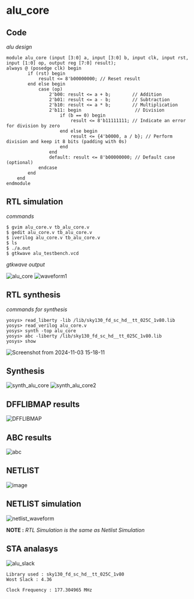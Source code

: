 # alu_core

## Code
*alu design*
```
module alu_core (input [3:0] a, input [3:0] b, input clk, input rst, input [1:0] op, output reg [7:0] result);
always @ (posedge clk) begin 
        if (rst) begin
            result <= 8'b00000000; // Reset result
        end else begin
            case (op)
                2'b00: result <= a + b;        // Addition
                2'b01: result <= a - b;        // Subtraction
                2'b10: result <= a * b;        // Multiplication
                2'b11: begin                    // Division
                    if (b == 0) begin
                        result <= 8'b11111111; // Indicate an error for division by zero
                    end else begin
                        result <= {4'b0000, a / b}; // Perform division and keep it 8 bits (padding with 0s)
                    end
                end
                default: result <= 8'b00000000; // Default case (optional)
            endcase
        end
    end 
endmodule
```

## RTL simulation 
*commands*
```
$ gvim alu_core.v tb_alu_core.v
$ gedit alu_core.v tb_alu_core.v
$ iverilog alu_core.v tb_alu_core.v
$ ls
$ ./a.out
$ gtkwave alu_testbench.vcd

```
*gtkwave output*

![alu_core](https://github.com/user-attachments/assets/d022835e-0424-4f7c-8d23-47c276a19cbc)
![waveform1](https://github.com/user-attachments/assets/1ee819b7-3f05-4684-821a-55c5bb5a1b8f)


## RTL synthesis

*commands for synthesis*

```
yosys> read_liberty -lib /lib/sky130_fd_sc_hd__tt_025C_1v80.lib
yosys> read_verilog alu_core.v
yosys> synth -top alu_core 
yosys> abc -liberty /lib/sky130_fd_sc_hd__tt_025C_1v80.lib
yosys> show
```
![Screenshot from 2024-11-03 15-18-11](https://github.com/user-attachments/assets/1d37d0f8-e438-4d9c-9451-97f5a64a2760)

## Synthesis

![synth_alu_core](https://github.com/user-attachments/assets/77554b91-3fed-42ff-afa8-fd74be1583f4)
![synth_alu_core2](https://github.com/user-attachments/assets/6da214a6-ad29-42a7-b695-2eb7fa7ba0d2)

## DFFLIBMAP results

![DFFLIBMAP](https://github.com/user-attachments/assets/9df4d689-3633-4952-b302-0bda301549a6)

## ABC results 

![abc](https://github.com/user-attachments/assets/4a4fdabf-f408-4cde-915c-8ebfaedbe782)

## NETLIST

![image](https://github.com/user-attachments/assets/3a9d78c6-37dc-4843-95ec-70ca3b73472a)

## NETLIST simulation 

![netlist_waveform](https://github.com/user-attachments/assets/32611589-d62f-4cce-bf54-c40da20237e1)

**NOTE :** _RTL Simulation is the same as Netlist Simulation_

## STA analasys

![alu_slack](https://github.com/user-attachments/assets/2aaa5b32-5558-4ea1-aea8-621e1c4be368)

~~~
Library used : sky130_fd_sc_hd__tt_025C_1v80
Wost Slack : 4.36

Clock Frequency : 177.304965 MHz
~~~



